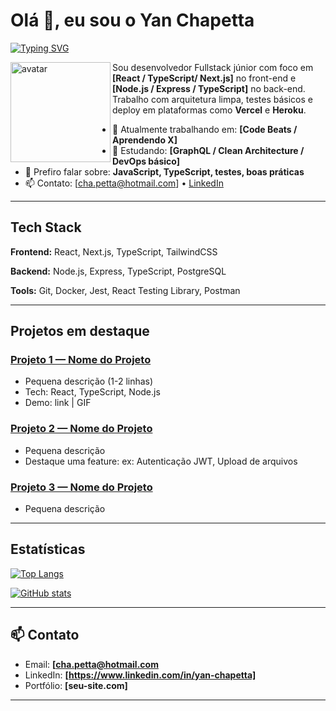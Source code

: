 <!-- substitua os placeholders entre colchetes -->


# Olá 👋, eu sou o Yan Chapetta


[![Typing SVG](https://readme-typing-svg.demolab.com?size=24&duration=3000&color=000&background=fff&lines=Fullstack+Developer;React+|+Node.js+|+TypeScript;Open+to+Opportunities)](#)


<p>
<img align="left" width="160" src="[URL_DA_SUA_FOTO_OU_BADGE]" alt="avatar" />


Sou desenvolvedor Fullstack júnior com foco em **[React / TypeScript/ Next.js]** no front-end e **[Node.js / Express / TypeScript]** no back-end. Trabalho com arquitetura limpa, testes básicos e deploy em plataformas como **Vercel** e **Heroku**.


- 🔭 Atualmente trabalhando em: **[Code Beats / Aprendendo X]**
- 🌱 Estudando: **[GraphQL / Clean Architecture / DevOps básico]**
- 💬 Prefiro falar sobre: **JavaScript, TypeScript, testes, boas práticas**
- 📫 Contato: [cha.petta@hotmail.com] • [LinkedIn](https://www.linkedin.com/in/yan-chapetta)


</p>


---


## Tech Stack


**Frontend:** React, Next.js, TypeScript, TailwindCSS


**Backend:** Node.js, Express, TypeScript, PostgreSQL


**Tools:** Git, Docker, Jest, React Testing Library, Postman


---


## Projetos em destaque


### [Projeto 1 — Nome do Projeto](link_para_repositorio)
- Pequena descrição (1-2 linhas)
- Tech: React, TypeScript, Node.js
- Demo: link | GIF


### [Projeto 2 — Nome do Projeto](link_para_repositorio)
- Pequena descrição
- Destaque uma feature: ex: Autenticação JWT, Upload de arquivos


### [Projeto 3 — Nome do Projeto](link_para_repositorio)
- Pequena descrição


---


## Estatísticas


[![Top Langs](https://github-readme-stats.vercel.app/api/top-langs/?username=chapetta&layout=compact)](https://github.com/chapetta)


[![GitHub stats](https://github-readme-stats.vercel.app/api?username=chapetta&show_icons=true)](https://github.com/chapetta)


---


## 📫 Contato


- Email: **[cha.petta@hotmail.com**
- LinkedIn: **[https://www.linkedin.com/in/yan-chapetta]**
- Portfólio: **[seu-site.com]**


---


<!-- fim do template do profile README -->

